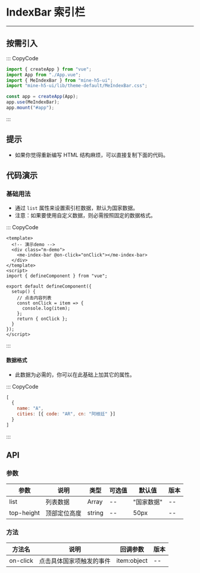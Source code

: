 # IndexBar 索引栏

---

## 按需引入

::: CopyCode

```JavaScript
import { createApp } from "vue";
import App from "./App.vue";
import { MeIndexBar } from "mine-h5-ui";
import "mine-h5-ui/lib/theme-default/MeIndexBar.css";

const app = createApp(App);
app.use(MeIndexBar);
app.mount("#app");
```

:::

## 提示

- 如果你觉得重新编写 HTML 结构麻烦，可以直接复制下面的代码。

## 代码演示

### 基础用法

- 通过 `list` 属性来设置索引栏数据，默认为国家数据。
- 注意：如果要使用自定义数据，则必需按照固定的数据格式。

::: CopyCode

```Vue
<template>
  <!-- 演示demo -->
  <div class="m-demo">
    <me-index-bar @on-click="onClick"></me-index-bar>
  </div>
</template>
<script>
import { defineComponent } from "vue";

export default defineComponent({
  setup() {
    // 点击内容列表
    const onClick = item => {
      console.log(item);
    };
    return { onClick };
  }
});
</script>
```

:::

#### 数据格式

- 此数据为必需的，你可以在此基础上加其它的属性。

::: CopyCode

```JavaScript
[
  {
    name: "A",
    cities: [{ code: "AR", cn: "阿根廷" }]
  }
]
```

:::

## API

### 参数

| 参数       | 说明         | 类型   | 可选值 | 默认值     | 版本 |
| ---------- | ------------ | ------ | ------ | ---------- | ---- |
| list       | 列表数据     | Array  | --     | "国家数据" | --   |
| top-height | 顶部定位高度 | string | --     | 50px       | --   |

### 方法

| 方法名   | 说明                     | 回调参数    | 版本 |
| -------- | ------------------------ | ----------- | ---- |
| on-click | 点击具体国家项触发的事件 | item:object | --   |
